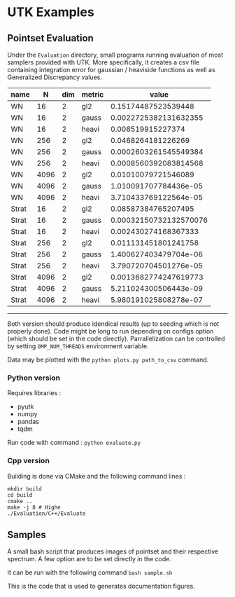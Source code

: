 # UTK Examples

## Pointset Evaluation

Under the `Evaluation` directory, small programs running evaluation 
of most samplers provided with UTK. More specifically, it creates a
csv file containing integration error for gaussian / heaviside 
functions as well as Generalized Discrepancy values. 

|name |N   |dim|metric|value                 |
|-----|----|---|------|----------------------|
|WN   |16  |2  |gl2   |0.15174487523539448   |
|WN   |16  |2  |gauss |0.0022725382131632355 |
|WN   |16  |2  |heavi |0.008519915227374     |
|WN   |256 |2  |gl2   |0.0468264181226269    |
|WN   |256 |2  |gauss |0.0002603261545549384 |
|WN   |256 |2  |heavi |0.0008560392083814568 |
|WN   |4096|2  |gl2   |0.01010079721546089   |
|WN   |4096|2  |gauss |1.010091707784436e-05 |
|WN   |4096|2  |heavi |3.710433769122564e-05 |
|Strat|16  |2  |gl2   |0.08587384765207495   |
|Strat|16  |2  |gauss |0.00032150732132570076|
|Strat|16  |2  |heavi |0.002430274168367333  |
|Strat|256 |2  |gl2   |0.011131451801241758  |
|Strat|256 |2  |gauss |1.400627403479704e-06 |
|Strat|256 |2  |heavi |3.790720704501276e-05 |
|Strat|4096|2  |gl2   |0.0013682774247619773 |
|Strat|4096|2  |gauss |5.211024300506443e-09 |
|Strat|4096|2  |heavi |5.980191025808278e-07 |

----------------------------------------------

Both version should produce idendical results (up to seeding which is
not properly done). Code might be long to run depending on configs
option (which should be set in the code directly). Parrallelization can be
controlled by setting `OMP_NUM_THREADS` environment variable. 

Data may be plotted with the `python plots.py path_to_csv` command. 

### Python version 

Requires libraries :

* pyutk 
* numpy
* pandas
* tqdm

Run code with command : `python evaluate.py` 

### Cpp version

Building is done via CMake and the following command lines :

```
mkdir build
cd build
cmake ..
make -j 8 # Highe
./Evaluation/C++/Evaluate
```

## Samples

A small bash script that produces images of pointset and their respective 
spectrum. A few option are to be set directly in the code. 

It can be run with the following command `bash sample.sh`

This is the  code that is used to generates documentation figures. 